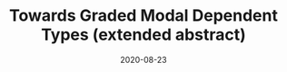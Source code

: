 ---
type: workshop
authors:
  - Benjamin Moon
  - Harley Eades III
  - Dominic Orchard
title: "Towards Graded Modal Dependent Types (extended abstract)"
note: "The workshop on Type-Driven Development colocated with the 25th ACM SIGPLAN International Conference on Functional Programming (ICFP)."
date: 2020-08-23
resource:
  type: pdf
  pdf-url: "https://granule-project.github.io/papers/towards-graded-modal-dependent-types.pdf"
---